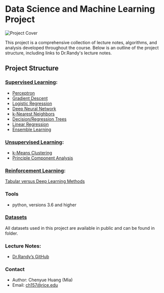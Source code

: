 # Data Science and Machine Learning Project

![Project Cover](https://media.licdn.com/dms/image/v2/D5612AQGALbiNzH-NqQ/article-cover_image-shrink_720_1280/article-cover_image-shrink_720_1280/0/1721200343569?e=1735171200&v=beta&t=sF1rcQqn7ocosXvjHaHZL0gXNczknaRYRBNaypmMO00)

This project is a comprehensive collection of lecture notes, algorithms, and analysis developed throughout the course. Below is an outline of the project structure, including links to Dr.Randy's lecture notes.

## Project Structure
### [Supervised Learning](Supervised):

- [Perceptron](Supervised/1_Perceptron)
- [Gradient Descent](Supervised/2_Gradient%20Descent)
- [Logistic Regression](Supervised/3_Logistic%20Regression)
- [Deep Neural Network](Supervised/4_Deep%20Neural%20Network)
- [k-Nearest Neighbors](Supervised/5_k-Nearest%20Neighbors)
- [Decision/Regression Trees](Supervised/6_Regression%20(Decision)%20Trees)
- [Linear Regression](Supervised/7_Linear%20Regression)
- [Ensemble Learning](Supervised/8_Ensemble%20Learning)


### [Unsupervised Learning](Unsupervised):

- [k-Means Clustering](Unsupervised/1_k-Means%20Clustering)
- [Principle Component Analysis](Unsupervised/2_Principle%20Component%20Analysis)
### [Reinforcement Learning](Reinforcement%20Learning):

[Tabular versus Deep Learning Methods](Reinforcement%20Learning/Tabular%20versus%20Deep%20Learning%20Methods)

### Tools

- python, versions 3.6 and higher

### [Datasets](Data)
All datasets used in this project are available in public and can be found in folder.

### Lecture Notes:
- [Dr.Randy’s GitHub](https://github.com/RandyRDavila/Data_Science_and_Machine_Learning_Spring_2022)

### Contact
- Author: Chenyue Huang (Mia)
- Email: [ch157@rice.edu](ch157@rice.edu)


